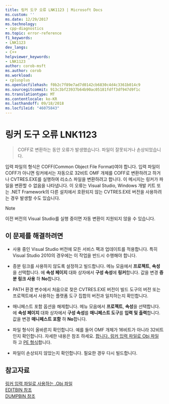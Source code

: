 ```yaml
---
title: 링커 도구 오류 LNK1123 | Microsoft Docs
ms.custom: ''
ms.date: 12/29/2017
ms.technology:
- cpp-diagnostics
ms.topic: error-reference
f1_keywords:
- LNK1123
dev_langs:
- C++
helpviewer_keywords:
- LNK1123
author: corob-msft
ms.author: corob
ms.workload:
- cplusplus
ms.openlocfilehash: f0b2c7f89e7ad7d0142cb6830c4d4c3361b014c9
ms.sourcegitcommit: 913c3bf23937b64b90ac05181fdff3df947d9f1c
ms.translationtype: MT
ms.contentlocale: ko-KR
ms.lasthandoff: 09/18/2018
ms.locfileid: "46075843"
---
```

# <a name="linker-tools-error-lnk1123"></a>링커 도구 오류 LNK1123

> COFF로 변환하는 동안 오류가 발생했습니다. 파일이 잘못되거나 손상되었습니다.

입력 파일의 형식은 COFF(Common Object File Format)여야 합니다. 입력 파일이 COFF가 아니면 링커에서는 자동으로 32비트 OMF 개체를 COFF로 변환하려고 하거나 CVTRES.EXE를 실행하여 리소스 파일을 변환하려고 합니다. 이 메시지는 링커가 파일을 변환할 수 없음을 나타냅니다. 이 오류는 Visual Studio, Windows 개발 키트 또는 .NET Framework의 다른 설치에서 호환되지 않는 CVTRES.EXE 버전을 사용하려는 경우 발생할 수도 있습니다.

> [!NOTE]
> 이전 버전의 Visual Studio를 실행 중이면 자동 변환이 지원되지 않을 수 있습니다.

## <a name="to-fix-the-problem"></a>이 문제를 해결하려면

- 사용 중인 Visual Studio 버전에 모든 서비스 팩과 업데이트를 적용합니다. 특히 Visual Studio 2010의 경우에는 이 작업을 반드시 수행해야 합니다.

- 증분 링크를 사용하지 않도록 설정하고 빌드합니다. 메뉴 모음에서 **프로젝트**, **속성**을 선택합니다. 에 **속성 페이지** 대화 상자에서 **구성 속성**에 **링커**합니다. 값을 변경 **증분 링크 사용** 하 **No**합니다.

- PATH 환경 변수에서 처음으로 찾은 CVTRES.EXE 버전이 빌드 도구의 버전 또는 프로젝트에서 사용하는 플랫폼 도구 집합의 버전과 일치하는지 확인합니다.

- 매니페스트 포함 옵션을 해제합니다. 메뉴 모음에서 **프로젝트**, **속성**을 선택합니다. 에 **속성 페이지** 대화 상자에서 **구성 속성**를 **매니페스트 도구**를 **입력 및 출력**합니다. 값을 변경 **매니페스트 포함** 하 **No**합니다.

- 파일 형식이 올바른지 확인합니다. 예를 들어 OMF 개체가 16비트가 아니라 32비트인지 확인합니다. 자세한 내용은 참조 하세요. [합니다. 링커 입력 파일로 Obj 파일](../../build/reference/dot-obj-files-as-linker-input.md) 하 고 [PE 형식](/windows/desktop/Debug/pe-format)합니다.

- 파일이 손상되지 않았는지 확인합니다. 필요한 경우 다시 빌드합니다.

## <a name="see-also"></a>참고자료

[링커 입력 파일로 사용하는 .Obj 파일](../../build/reference/dot-obj-files-as-linker-input.md)<br/>
[EDITBIN 참조](../../build/reference/editbin-reference.md)<br/>
[DUMPBIN 참조](../../build/reference/dumpbin-reference.md)

